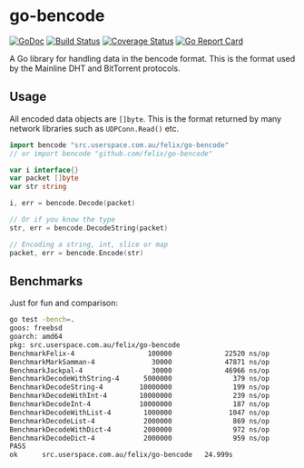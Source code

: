 # go-bencode

[![GoDoc](https://godoc.org/github.com/felix/go-bencode?status.svg)](http://godoc.org/github.com/felix/go-bencode)
[![Build Status](https://cloud.drone.io/api/badges/felix/go-bencode/status.svg)](https://cloud.drone.io/felix/go-bencode)
[![Coverage Status](https://coveralls.io/repos/github/felix/go-bencode/badge.svg?branch=master)](https://coveralls.io/github/felix/go-bencode?branch=master)
[![Go Report Card](https://goreportcard.com/badge/github.com/felix/go-bencode)](https://goreportcard.com/report/github.com/felix/go-bencode)

A Go library for handling data in the bencode format. This is the format used
by the Mainline DHT and BitTorrent protocols.

## Usage

All encoded data objects are `[]byte`. This is the format returned by many
network libraries such as `UDPConn.Read()` etc.

```go
import bencode "src.userspace.com.au/felix/go-bencode"
// or import bencode "github.com/felix/go-bencode"

var i interface{}
var packet []byte
var str string

i, err = bencode.Decode(packet)

// Or if you know the type
str, err = bencode.DecodeString(packet)

// Encoding a string, int, slice or map
packet, err = bencode.Encode(str)
```

## Benchmarks

Just for fun and comparison:

```sh
go test -bench=.
goos: freebsd
goarch: amd64
pkg: src.userspace.com.au/felix/go-bencode
BenchmarkFelix-4                  100000             22520 ns/op
BenchmarkMarkSamman-4              30000             47871 ns/op
BenchmarkJackpal-4                 30000             46966 ns/op
BenchmarkDecodeWithString-4      5000000               379 ns/op
BenchmarkDecodeString-4         10000000               199 ns/op
BenchmarkDecodeWithInt-4        10000000               239 ns/op
BenchmarkDecodeInt-4            10000000               187 ns/op
BenchmarkDecodeWithList-4        1000000              1047 ns/op
BenchmarkDecodeList-4            2000000               869 ns/op
BenchmarkDecodeWithDict-4        2000000               972 ns/op
BenchmarkDecodeDict-4            2000000               959 ns/op
PASS
ok      src.userspace.com.au/felix/go-bencode   24.999s
```


